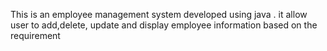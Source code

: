 This is an employee management system developed using java . it allow user to add,delete, update and display employee information based on the requirement
